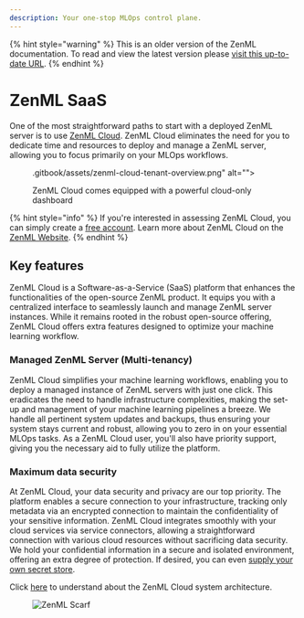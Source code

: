 ```yaml
---
description: Your one-stop MLOps control plane.
---
```


{% hint style="warning" %}
This is an older version of the ZenML documentation. To read and view the latest version please [visit this up-to-date URL](https://docs.zenml.io).
{% endhint %}


# ZenML SaaS

One of the most straightforward paths to start with a deployed ZenML server is
to use [ZenML Cloud](https://zenml.io/cloud). ZenML Cloud eliminates the need
for you to dedicate time and resources to deploy and manage a ZenML server,
allowing you to focus primarily on your MLOps workflows.

<div data-full-width="false">

<figure>.gitbook/assets/zenml-cloud-tenant-overview.png" alt=""><figcaption><p>ZenML Cloud comes equipped with a powerful cloud-only dashboard</p></figcaption></figure>

</div>

{% hint style="info" %}
If you're interested in assessing ZenML Cloud, you can simply create
a [free account](https://cloud.zenml.io/?utm\_source=docs\&utm\_medium=referral\_link\&utm\_campaign=cloud\_promotion\&utm\_content=signup\_link).
Learn more about ZenML Cloud on the [ZenML Website](https://zenml.io/cloud).
{% endhint %}

## Key features

ZenML Cloud is a Software-as-a-Service (SaaS) platform that enhances the
functionalities of the open-source ZenML product. It equips you with a
centralized interface to seamlessly launch and manage ZenML server instances.
While it remains rooted in the robust open-source offering, ZenML Cloud offers
extra features designed to optimize your machine learning workflow.

### Managed ZenML Server (Multi-tenancy)

ZenML Cloud simplifies your machine learning workflows, enabling you to deploy a
managed instance of ZenML servers with just one click. This eradicates the need
to handle infrastructure complexities, making the set-up and management of your
machine learning pipelines a breeze. We handle all pertinent system updates and
backups, thus ensuring your system stays current and robust, allowing you to
zero in on your essential MLOps tasks. As a ZenML Cloud user, you'll also have
priority support, giving you the necessary aid to fully utilize the platform.

### Maximum data security

At ZenML Cloud, your data security and privacy are our top priority. The
platform enables a secure connection to your infrastructure, tracking only
metadata via an encrypted connection to maintain the confidentiality of your
sensitive information. ZenML Cloud integrates smoothly with your cloud services
via service connectors, allowing a straightforward connection with various cloud
resources without sacrificing data security. We hold your confidential
information in a secure and isolated environment, offering an extra degree of
protection. If desired, you can
even [supply your own secret store](../deploying-zenml/manage-the-deployed-services/custom-secret-stores.md).

Click [here](./system-architectures.md) to understand about the ZenML Cloud system
architecture.

<figure><img src="https://static.scarf.sh/a.png?x-pxid=f0b4f458-0a54-4fcd-aa95-d5ee424815bc" alt="ZenML Scarf"><figcaption></figcaption></figure>
